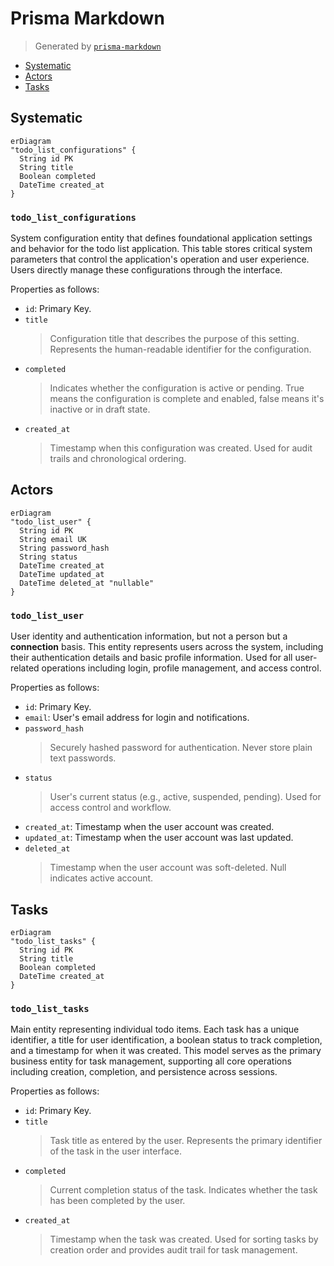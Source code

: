 # Prisma Markdown

> Generated by [`prisma-markdown`](https://github.com/samchon/prisma-markdown)

- [Systematic](#systematic)
- [Actors](#actors)
- [Tasks](#tasks)

## Systematic

```mermaid
erDiagram
"todo_list_configurations" {
  String id PK
  String title
  Boolean completed
  DateTime created_at
}
```

### `todo_list_configurations`

System configuration entity that defines foundational application
settings and behavior for the todo list application. This table stores
critical system parameters that control the application's operation and
user experience. Users directly manage these configurations through the
interface.

Properties as follows:

- `id`: Primary Key.
- `title`
  > Configuration title that describes the purpose of this setting.
  > Represents the human-readable identifier for the configuration.
- `completed`
  > Indicates whether the configuration is active or pending. True means the
  > configuration is complete and enabled, false means it's inactive or in
  > draft state.
- `created_at`
  > Timestamp when this configuration was created. Used for audit trails and
  > chronological ordering.

## Actors

```mermaid
erDiagram
"todo_list_user" {
  String id PK
  String email UK
  String password_hash
  String status
  DateTime created_at
  DateTime updated_at
  DateTime deleted_at "nullable"
}
```

### `todo_list_user`

User identity and authentication information, but not a person but a
**connection** basis. This entity represents users across the system,
including their authentication details and basic profile information.
Used for all user-related operations including login, profile management,
and access control.

Properties as follows:

- `id`: Primary Key.
- `email`: User's email address for login and notifications.
- `password_hash`
  > Securely hashed password for authentication. Never store plain text
  > passwords.
- `status`
  > User's current status (e.g., active, suspended, pending). Used for access
  > control and workflow.
- `created_at`: Timestamp when the user account was created.
- `updated_at`: Timestamp when the user account was last updated.
- `deleted_at`
  > Timestamp when the user account was soft-deleted. Null indicates active
  > account.

## Tasks

```mermaid
erDiagram
"todo_list_tasks" {
  String id PK
  String title
  Boolean completed
  DateTime created_at
}
```

### `todo_list_tasks`

Main entity representing individual todo items. Each task has a unique
identifier, a title for user identification, a boolean status to track
completion, and a timestamp for when it was created. This model serves as
the primary business entity for task management, supporting all core
operations including creation, completion, and persistence across
sessions.

Properties as follows:

- `id`: Primary Key.
- `title`
  > Task title as entered by the user. Represents the primary identifier of
  > the task in the user interface.
- `completed`
  > Current completion status of the task. Indicates whether the task has
  > been completed by the user.
- `created_at`
  > Timestamp when the task was created. Used for sorting tasks by creation
  > order and provides audit trail for task management.
